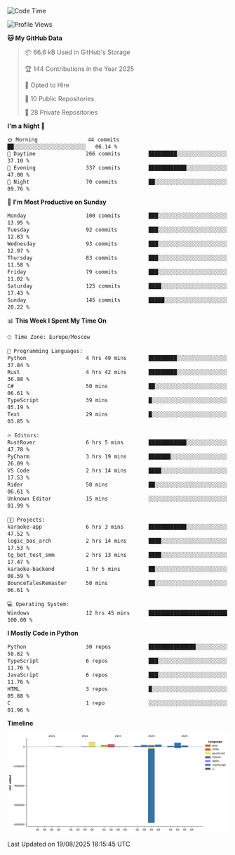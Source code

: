 <!--START_SECTION:waka-->
![Code Time](http://img.shields.io/badge/Code%20Time-795%20hrs%2021%20mins-blue)

![Profile Views](http://img.shields.io/badge/Profile%20Views-0-blue)

**🐱 My GitHub Data** 

> 📦 66.6 kB Used in GitHub's Storage 
 > 
> 🏆 144 Contributions in the Year 2025
 > 
> 💼 Opted to Hire
 > 
> 📜 10 Public Repositories 
 > 
> 🔑 28 Private Repositories 
 > 
**I'm a Night 🦉** 

```text
🌞 Morning                44 commits          ██░░░░░░░░░░░░░░░░░░░░░░░   06.14 % 
🌆 Daytime                266 commits         █████████░░░░░░░░░░░░░░░░   37.10 % 
🌃 Evening                337 commits         ████████████░░░░░░░░░░░░░   47.00 % 
🌙 Night                  70 commits          ██░░░░░░░░░░░░░░░░░░░░░░░   09.76 % 
```
📅 **I'm Most Productive on Sunday** 

```text
Monday                   100 commits         ███░░░░░░░░░░░░░░░░░░░░░░   13.95 % 
Tuesday                  92 commits          ███░░░░░░░░░░░░░░░░░░░░░░   12.83 % 
Wednesday                93 commits          ███░░░░░░░░░░░░░░░░░░░░░░   12.97 % 
Thursday                 83 commits          ███░░░░░░░░░░░░░░░░░░░░░░   11.58 % 
Friday                   79 commits          ███░░░░░░░░░░░░░░░░░░░░░░   11.02 % 
Saturday                 125 commits         ████░░░░░░░░░░░░░░░░░░░░░   17.43 % 
Sunday                   145 commits         █████░░░░░░░░░░░░░░░░░░░░   20.22 % 
```


📊 **This Week I Spent My Time On** 

```text
🕑︎ Time Zone: Europe/Moscow

💬 Programming Languages: 
Python                   4 hrs 49 mins       █████████░░░░░░░░░░░░░░░░   37.84 % 
Rust                     4 hrs 42 mins       █████████░░░░░░░░░░░░░░░░   36.88 % 
C#                       50 mins             ██░░░░░░░░░░░░░░░░░░░░░░░   06.61 % 
TypeScript               39 mins             █░░░░░░░░░░░░░░░░░░░░░░░░   05.19 % 
Text                     29 mins             █░░░░░░░░░░░░░░░░░░░░░░░░   03.85 % 

🔥 Editors: 
RustRover                6 hrs 5 mins        ████████████░░░░░░░░░░░░░   47.78 % 
PyCharm                  3 hrs 19 mins       ███████░░░░░░░░░░░░░░░░░░   26.09 % 
VS Code                  2 hrs 14 mins       ████░░░░░░░░░░░░░░░░░░░░░   17.53 % 
Rider                    50 mins             ██░░░░░░░░░░░░░░░░░░░░░░░   06.61 % 
Unknown Editor           15 mins             ░░░░░░░░░░░░░░░░░░░░░░░░░   01.99 % 

🐱‍💻 Projects: 
karaoke-app              6 hrs 3 mins        ████████████░░░░░░░░░░░░░   47.52 % 
logic_bas_arch           2 hrs 14 mins       ████░░░░░░░░░░░░░░░░░░░░░   17.53 % 
tg_bot_test_smm          2 hrs 13 mins       ████░░░░░░░░░░░░░░░░░░░░░   17.47 % 
karaoke-backend          1 hr 5 mins         ██░░░░░░░░░░░░░░░░░░░░░░░   08.59 % 
BounceTalesRemaster      50 mins             ██░░░░░░░░░░░░░░░░░░░░░░░   06.61 % 

💻 Operating System: 
Windows                  12 hrs 45 mins      █████████████████████████   100.00 % 
```

**I Mostly Code in Python** 

```text
Python                   30 repos            ███████████████░░░░░░░░░░   58.82 % 
TypeScript               6 repos             ███░░░░░░░░░░░░░░░░░░░░░░   11.76 % 
JavaScript               6 repos             ███░░░░░░░░░░░░░░░░░░░░░░   11.76 % 
HTML                     3 repos             █░░░░░░░░░░░░░░░░░░░░░░░░   05.88 % 
C                        1 repo              ░░░░░░░░░░░░░░░░░░░░░░░░░   01.96 % 
```



**Timeline**

![Lines of Code chart](https://raw.githubusercontent.com/adlemx/adlemx/main/assets/bar_graph.png)


 Last Updated on 19/08/2025 18:15:45 UTC
<!--END_SECTION:waka-->
